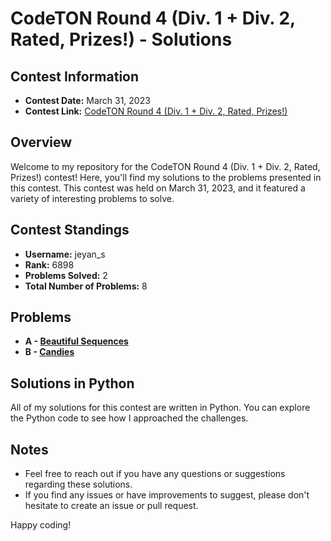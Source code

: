 # CodeTON Round 4 (Div. 1 + Div. 2, Rated, Prizes!) - Solutions

## Contest Information

- **Contest Date:** March 31, 2023
- **Contest Link:** [CodeTON Round 4 (Div. 1 + Div. 2, Rated, Prizes!)](https://codeforces.com/contest/1810)

## Overview

Welcome to my repository for the CodeTON Round 4 (Div. 1 + Div. 2, Rated, Prizes!) contest! Here, you'll find my solutions to the problems presented in this contest. This contest was held on March 31, 2023, and it featured a variety of interesting problems to solve.

## Contest Standings

- **Username:** jeyan_s
- **Rank:** 6898
- **Problems Solved:** 2
- **Total Number of Problems:** 8

## Problems

- **A - [Beautiful Sequences](https://codeforces.com/contest/1810/problem/A)**
- **B - [Candies](https://codeforces.com/contest/1810/problem/B)**

## Solutions in Python

All of my solutions for this contest are written in Python. You can explore the Python code to see how I approached the challenges.

## Notes

- Feel free to reach out if you have any questions or suggestions regarding these solutions.
- If you find any issues or have improvements to suggest, please don't hesitate to create an issue or pull request.

Happy coding!
